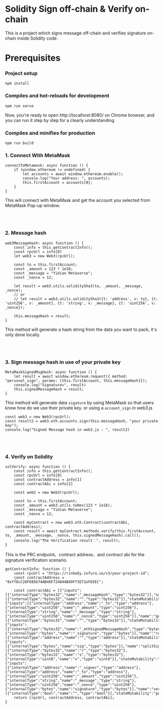 # Solidity Sign off-chain & Verify on-chain

This is a project which signs message off-chain and verifies signature on-chain inside Solidity code.


# Prerequisites

### Project setup
```
npm install
```

### Compiles and hot-reloads for development
```
npm run serve
```

Now, you're ready to open http://localhost:8080/ on Chrome browser, and you can run it step by step for a clearly understanding.

### Compiles and minifies for production
```
npm run build
```


### 1. Connect With MetaMask
```
connectToMetamask: async function () {
    if (window.ethereum != undefined) {
        let accounts = await window.ethereum.enable();
        console.log("Your address: ", accounts);
        this.firstAccount = accounts[0]; 
    }
}
```
This will connect with MetaMask and get the account you selected from MetaMask Pop-up window.

<br/>
<br/>

### 2. Message hash
```
web3MessageHash: async function () {
    const info = this.getContractInfo();
    const rpcUrl = info[0]
    let web3 = new Web3(rpcUrl);
    
    const to = this.firstAccount;
    const _amount = 123 * 1e18;
    const _message = "Yidian Metaverse";
    const _nonce = 12;

    let result = web3.utils.soliditySha3(to, _amount, _message, _nonce);
    // or
    // let result = web3.utils.soliditySha3({t: 'address', v: to}, {t: 'uint256', v: _amount}, {t: 'string', v: _message}, {t: 'uint256', v: _nonce});
    
    this.messageHash = result;
}
```
This method will generate a hash string from the data you want to pack, it's only done locally.

<br/>
<br/>

### 3. Sign message hash in use of your private key
```
MetaMaskSignedMsgHash: async function () {
    let result = await window.ethereum.request({ method: "personal_sign", params: [this.firstAccount, this.messageHash]});
    console.log("Signature=", result)
    this.signedMessageHash = result;
}
```
This method will generate data `sigature` by using MetaMask so that users know how do we use their private key.
or using a `account_sign` in web3.js
```
const web3 = new Web3(rpcUrl); 
const result2 = web3.eth.accounts.sign(this.messageHash, "your private key");
console.log("Signed Message hash in web3.js : ", result2)
```

<br/>
<br/>

### 4. Verify on Solidity
```
solVerify: async function () {
    const info = this.getContractInfo();
    const rpcUrl = info[0]
    const contractAddress = info[1]
    const contractAbi = info[2]

    const web3 = new Web3(rpcUrl);

    const to = this.firstAccount;
    const _amount = web3.utils.toHex(123 * 1e18);
    const _message = "Yidian Metaverse";
    const _nonce = 12;

    const myContract = new web3.eth.Contract(contractAbi, contractAddress);
    const result = await myContract.methods.verify(this.firstAccount, to, _amount, _message, _nonce, this.signedMessageHash).call();
    console.log("The Verification result：", result);
}
```


This is the PRC endpoint、contract address、and contract abi for the signature verification scenario.
```
getContractInfo: function () {
    const rpcUrl = "https://rinkeby.infura.io/v3/your-project-id";
    const contractAddress = "0xff0cC28F685b74AB46F724844B49Ff3E71eF65EC";

    const contractAbi = [{"inputs":[{"internalType":"bytes32","name":"_messageHash","type":"bytes32"}],"name":"getEthSignedMessageHash","outputs":[{"internalType":"bytes32","name":"","type":"bytes32"}],"stateMutability":"pure","type":"function"},{"inputs":[{"internalType":"address","name":"_to","type":"address"},{"internalType":"uint256","name":"_amount","type":"uint256"},{"internalType":"string","name":"_message","type":"string"},{"internalType":"uint256","name":"_nonce","type":"uint256"}],"name":"getMessageHash","outputs":[{"internalType":"bytes32","name":"","type":"bytes32"}],"stateMutability":"pure","type":"function"},{"inputs":[{"internalType":"bytes32","name":"_ethSignedMessageHash","type":"bytes32"},{"internalType":"bytes","name":"_signature","type":"bytes"}],"name":"recoverSigner","outputs":[{"internalType":"address","name":"","type":"address"}],"stateMutability":"pure","type":"function"},{"inputs":[{"internalType":"bytes","name":"sig","type":"bytes"}],"name":"splitSignature","outputs":[{"internalType":"bytes32","name":"r","type":"bytes32"},{"internalType":"bytes32","name":"s","type":"bytes32"},{"internalType":"uint8","name":"v","type":"uint8"}],"stateMutability":"pure","type":"function"},{"inputs":[{"internalType":"address","name":"_signer","type":"address"},{"internalType":"address","name":"_to","type":"address"},{"internalType":"uint256","name":"_amount","type":"uint256"},{"internalType":"string","name":"_message","type":"string"},{"internalType":"uint256","name":"_nonce","type":"uint256"},{"internalType":"bytes","name":"signature","type":"bytes"}],"name":"verify","outputs":[{"internalType":"bool","name":"","type":"bool"}],"stateMutability":"pure","type":"function"}];
    return [rpcUrl, contractAddress, contractAbi];
} 
```